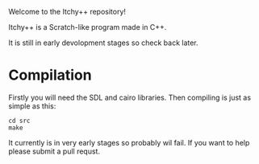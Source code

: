 Welcome to the Itchy++ repository!

Itchy++ is a Scratch-like program made in C++.

It is still in early devolopment stages so check back later.

# Compilation

Firstly you will need the SDL and cairo libraries. Then compiling is just as simple as this:

    cd src
    make

It currently is in very early stages so probably wil fail. If you want to help please submit a pull requst.
